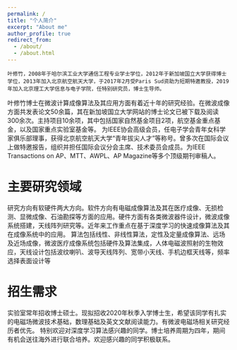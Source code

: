 ```yaml
---
permalink: /
title: "个人简介"
excerpt: "About me"
author_profile: true
redirect_from: 
  - /about/
  - /about.html
---
```


    叶修竹，2008年于哈尔滨工业大学通信工程专业学士学位，2012年于新加坡国立大学获得博士学位，2013年加入北京航空航天大学，于2017年2月受Paris Sud资助为短期特邀教授，2019年加入北京理工大学信息与电子学院，任特别研究员，博士生导师。
   叶修竹博士在微波计算成像算法及其应用方面有着近十年的研究经验。在微波成像方面共发表论文50余篇，其在新加坡国立大学网站的博士论文已被下载及阅读300余次。主持项目10余项，其中包括国家自然基金项目2项，航空基金重点基金，以及国家重点实验室基金等。
   为IEEE协会高级会员，任电子学会青年女科学家俱乐部理事，获得北京航空航天大学“青年拔尖人才”等称号。曾多次在国际会议上做特邀报告，组织并担任国际会议分会主席、技术委员会成员。为IEEE Transactions on AP、MTT、AWPL、AP Magazine等多个顶级期刊审稿人。


主要研究领域
======
   研究方向有软硬件两大方向。软件方向有电磁成像算法及其在医疗成像、无损检测、显微成像、石油勘探等方面的应用。硬件方面有各类微波器件设计，微波成像系统搭建，天线阵列研究等。近年来工作重点在基于深度学习的快速成像算法及其在成像系统中的应用。
算法包括线性、非线性算法，定性及定量成像算法、远场及近场成像，微波医疗成像系统包括硬件及算法集成，人体电磁波照射的生物效应，天线设计包括波纹喇叭、波导天线阵列、宽带小天线、手机边框天线等，频率选择表面设计等

招生需求
======
实验室常年招收博士硕士。现拟招收2020年秋季入学博士生，希望该同学有扎实的电磁场微波技术基础，数理基础及英文文献阅读能力。有微波电磁场相关研究经历者优先。
特别欢迎对深度学习算法感兴趣的同学。博士培养周期为四年，期间有机会送往海外进行联合培养。欢迎感兴趣的同学积极联系。



